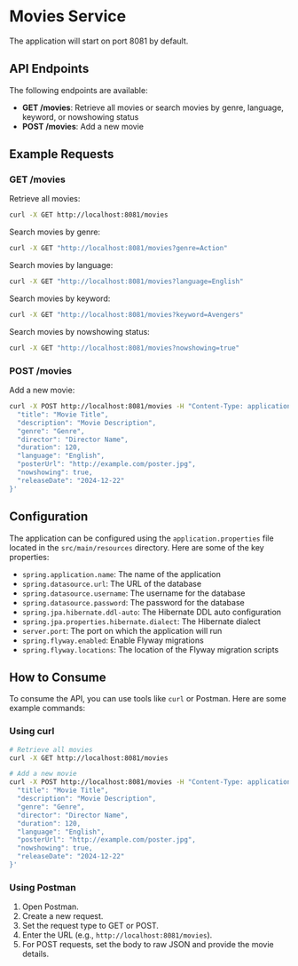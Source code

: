 # Movies Service

The application will start on port 8081 by default.

## API Endpoints

The following endpoints are available:

- **GET /movies**: Retrieve all movies or search movies by genre, language, keyword, or nowshowing status
- **POST /movies**: Add a new movie

## Example Requests

### GET /movies

Retrieve all movies:

```sh
curl -X GET http://localhost:8081/movies
```

Search movies by genre:

```sh
curl -X GET "http://localhost:8081/movies?genre=Action"
```

Search movies by language:

```sh
curl -X GET "http://localhost:8081/movies?language=English"
```

Search movies by keyword:

```sh
curl -X GET "http://localhost:8081/movies?keyword=Avengers"
```

Search movies by nowshowing status:

```sh
curl -X GET "http://localhost:8081/movies?nowshowing=true"
```

### POST /movies

Add a new movie:

```sh
curl -X POST http://localhost:8081/movies -H "Content-Type: application/json" -d '{
  "title": "Movie Title",
  "description": "Movie Description",
  "genre": "Genre",
  "director": "Director Name",
  "duration": 120,
  "language": "English",
  "posterUrl": "http://example.com/poster.jpg",
  "nowshowing": true,
  "releaseDate": "2024-12-22"
}'
```

## Configuration

The application can be configured using the `application.properties` file located in the `src/main/resources` directory. Here are some of the key properties:

- `spring.application.name`: The name of the application
- `spring.datasource.url`: The URL of the database
- `spring.datasource.username`: The username for the database
- `spring.datasource.password`: The password for the database
- `spring.jpa.hibernate.ddl-auto`: The Hibernate DDL auto configuration
- `spring.jpa.properties.hibernate.dialect`: The Hibernate dialect
- `server.port`: The port on which the application will run
- `spring.flyway.enabled`: Enable Flyway migrations
- `spring.flyway.locations`: The location of the Flyway migration scripts

## How to Consume

To consume the API, you can use tools like `curl` or Postman. Here are some example commands:

### Using curl

```sh
# Retrieve all movies
curl -X GET http://localhost:8081/movies

# Add a new movie
curl -X POST http://localhost:8081/movies -H "Content-Type: application/json" -d '{
  "title": "Movie Title",
  "description": "Movie Description",
  "genre": "Genre",
  "director": "Director Name",
  "duration": 120,
  "language": "English",
  "posterUrl": "http://example.com/poster.jpg",
  "nowshowing": true,
  "releaseDate": "2024-12-22"
}'
```

### Using Postman

1. Open Postman.
2. Create a new request.
3. Set the request type to GET or POST.
4. Enter the URL (e.g., `http://localhost:8081/movies`).
5. For POST requests, set the body to raw JSON and provide the movie details.
